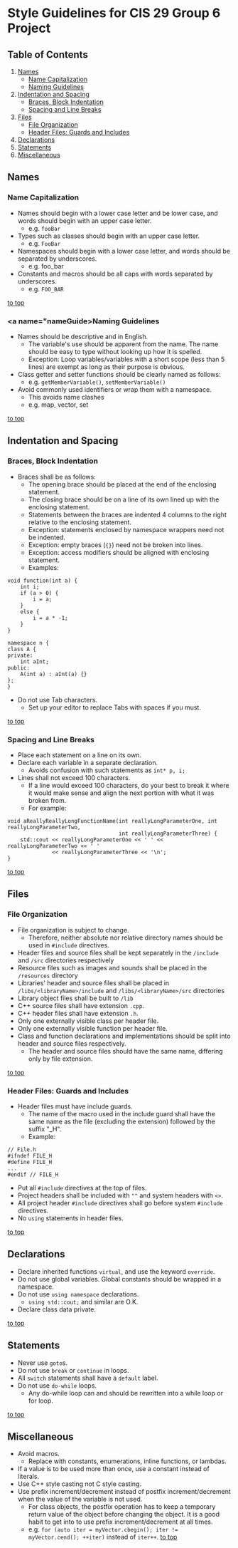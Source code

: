 # <a name="top"></a>Style Guidelines for CIS 29 Group 6 Project
## Table of Contents
1. [Names](#names)
   - [Name Capitalization](#nameCap)
   - [Naming Guidelines](#nameGuide)
2. [Indentation and Spacing](#spacing)
   - [Braces, Block Indentation](#spacingBraces)
   - [Spacing and Line Breaks](#spacingLines)
3. [Files](#files)
   - [File Organization](#fileOrg)
   - [Header Files: Guards and Includes](#fileHeader)
4. [Declarations](#declarations)
5. [Statements](#statements)
6. [Miscellaneous](#misc)

## <a name="names"></a>Names
### <a name="nameCap"></a>Name Capitalization
- Names should begin with a lower case letter and be lower case, and words should begin with an upper case letter.
  - e.g. `fooBar`
- Types such as classes should begin with an upper case letter.
  - e.g. `FooBar`
- Namespaces should begin with a lower case letter, and words should be separated by underscores.
  - e.g. foo_bar
- Constants and macros should be all caps with words separated by underscores.
  - e.g. `FOO_BAR`

[to top](#top)

### <a name="nameGuide></a>Naming Guidelines
- Names should be descriptive and in English.
  - The variable's use should be apparent from the name. The name should be easy to type without looking up how it is spelled.
  - Exception: Loop variables/variables with a short scope (less than 5 lines) are exempt as long as their purpose is obvious.
- Class getter and setter functions should be clearly named as follows:
  - e.g. `getMemberVariable()`, `setMemberVariable()`
- Avoid commonly used identifiers or wrap them with a namespace.
  - This avoids name clashes
  - e.g. map, vector, set

[to top](#top)

## <a name="spacing"></a>Indentation and Spacing
### <a name="spacingBraces"></a>Braces, Block Indentation
- Braces shall be as follows:
  - The opening brace should be placed at the end of the enclosing statement.
  - The closing brace should be on a line of its own lined up with the enclosing statement.
  - Statements between the braces are indented 4 columns to the right relative to the enclosing statement.
  - Exception: statements enclosed by namespace wrappers need not be indented.
  - Exception: empty braces (`{}`) need not be broken into lines.
  - Exception: access modifiers should be aligned with enclosing statement.
  - Examples:
```
void function(int a) {
    int i;
    if (a > 0) {
        i = a;
    }
    else {
        i = a * -1;
    }
}
```
```
namespace n {
class A {
private:
    int aInt;
public:
    A(int a) : aInt(a) {}
};
}
```
- Do not use Tab characters.
  - Set up your editor to replace Tabs with spaces if you must.

[to top](#top)

### <a name="spacingLines"></a>Spacing and Line Breaks
- Place each statement on a line on its own.
- Declare each variable in a separate declaration.
  - Avoids confusion with such statements as `int* p, i;`
- Lines shall not exceed 100 characters.
  - If a line would exceed 100 characters, do your best to break it where it would make sense and align the next portion with what it was broken from.
  - For example:
```
void aReallyReallyLongFunctionName(int reallyLongParameterOne, int reallyLongParameterTwo, 
                                   int reallyLongParameterThree) {
    std::cout << reallyLongParameterOne << ' ' << reallyLongParameterTwo << ' '
              << reallyLongParameterThree << '\n';
}
```


[to top](#top)

## <a name="files"></a>Files
### <a name="fileOrg"></a>File Organization
- File organization is subject to change.
  - Therefore, neither absolute nor relative directory names should be used in `#include` directives.
- Header files and source files shall be kept separately in the `/include` and `/src` directories respectively
- Resource files such as images and sounds shall be placed in the `/resources` directory
- Libraries' header and source files shall be placed in `/libs/<libraryName>/include` and `/libs/<libraryName>/src` directories
- Library object files shall be built to `/lib`
- C++ source files shall have extension `.cpp`.
- C++ header files shall have extension `.h`.
- Only one externally visible class per header file.
- Only one externally visible function per header file.
- Class and function declarations and implementations should be split into header and source files respectively.
  - The header and source files should have the same name, differing only by file extension.

[to top](#top)

### <a name="fileHeader"></a>Header Files: Guards and Includes
- Header files must have include guards.
  - The name of the macro used in the include guard shall have the same name as the file (excluding the extension) followed by the suffix "_H".
  - Example:
```
// File.h
#ifndef FILE_H
#define FILE_H
...
#endif // FILE_H
```
- Put all `#include` directives at the top of files.
- Project headers shall be included with `""` and system headers with `<>`.
- All project header `#include` directives shall go before system `#include` directives.
- No `using` statements in header files.

[to top](#top)

## <a name="declarations"></a>Declarations
- Declare inherited functions `virtual`, and use the keyword `override`.
- Do not use global variables. Global constants should be wrapped in a namespace.
- Do not use `using namespace` declarations.
  - `using std::cout;` and similar are O.K.
- Declare class data private.

[to top](#top)

## <a name="statements"></a>Statements
- Never use `goto`s.
- Do not use `break` or `continue` in loops.
- All `switch` statements shall have a `default` label.
- Do not use `do-while` loops.
  - Any do-while loop can and should be rewritten into a while loop or for loop.

[to top](#top)

## <a name="misc"></a>Miscellaneous
- Avoid macros.
  - Replace with constants, enumerations, inline functions, or lambdas.
- If a value is to be used more than once, use a constant instead of literals.
- Use C++ style casting not C style casting.
- Use prefix increment/decrement instead of postfix increment/decrement when the value of the variable is not used.
  - For class objects, the postfix operation has to keep a temporary return value of the object before changing the object. It is a good habit to get into to use prefix increment/decrement at all times.
  - e.g. `for (auto iter = myVector.cbegin(); iter != myVector.cend(); ++iter)` instead of `iter++`.
[to top](#top)
